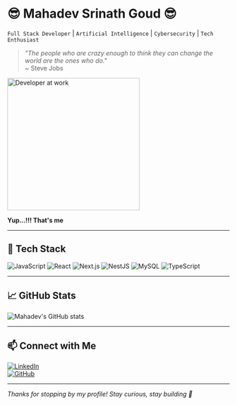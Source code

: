 # 😎 Mahadev Srinath Goud 😎

`Full Stack Developer` | `Artificial Intelligence` | `Cybersecurity` | `Tech Enthusiast`

> *"The people who are crazy enough to think they can change the world are the ones who do."*  
> ~ Steve Jobs

<img src="https://media.giphy.com/media/UQJlZ2NjFgtyo/giphy.gif" width="300" alt="Developer at work" />

**Yup...!!! That's me**

---

## 🔧 Tech Stack

![JavaScript](https://img.shields.io/badge/-JavaScript-black?style=flat-square&logo=javascript)
![React](https://img.shields.io/badge/-React-black?style=flat-square&logo=react)
![Next.js](https://img.shields.io/badge/-Next.js-black?style=flat-square&logo=next.js)
![NestJS](https://img.shields.io/badge/-NestJS-red?style=flat-square&logo=nestjs)
![MySQL](https://img.shields.io/badge/-MySQL-blue?style=flat-square&logo=mysql)
![TypeScript](https://img.shields.io/badge/-TypeScript-3178C6?style=flat-square&logo=typescript)

---

## 📈 GitHub Stats

![Mahadev's GitHub stats](https://github-readme-stats.vercel.app/api?username=mahadevsrinathgoud&show_icons=true&theme=radical)

---

## 📫 Connect with Me

[![LinkedIn](https://img.shields.io/badge/-LinkedIn-blue?style=flat-square&logo=linkedin)](https://linkedin.com/in/mahadevsrinathgoud)  
[![GitHub](https://img.shields.io/badge/-GitHub-000?style=flat-square&logo=github)](https://github.com/mahadevsrinathgoud)

---

*Thanks for stopping by my profile! Stay curious, stay building 🚀*




<!--
**mahadevsrinathgoud/mahadevsrinathgoud** is a ✨ _special_ ✨ repository because its `README.md` (this file) appears on your GitHub profile.

Here are some ideas to get you started:

- 🔭 I’m currently working on ...
- 🌱 I’m currently learning ...
- 👯 I’m looking to collaborate on ...
- 🤔 I’m looking for help with ...
- 💬 Ask me about ...
- 📫 How to reach me: ...
- 😄 Pronouns: ...
- ⚡ Fun fact: ...
-->
